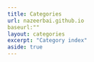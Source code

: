 ```yaml
---
title: Categories
url: nazeerbai.github.io
baseurl:""
layout: categories
excerpt: "Category index"
aside: true
---
```

